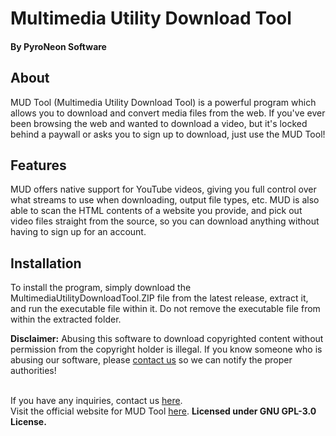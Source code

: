 # Multimedia Utility Download Tool
<h4>By PyroNeon Software</h4>

<h2>About</h2>
MUD Tool (Multimedia Utility Download Tool) is a powerful program which allows you to download and convert media files from the web. If you've ever been browsing the web and wanted to download a video, but it's locked behind a paywall or asks you to sign up to download, just use the MUD Tool!
<br>

<h2>Features</h2>
MUD offers native support for YouTube videos, giving you full control over what streams to use when downloading, output file types, etc. MUD is also able to scan the HTML contents of a website you provide, and pick out video files straight from the source, so you can download anything without having to sign up for an account.
<br>

<h2>Installation</h2>
To install the program, simply download the MultimediaUtilityDownloadTool.ZIP file from the latest release, extract it, and run the executable file within it.
Do not remove the executable file from within the extracted folder.
<br>

<b>Disclaimer:</b>
Abusing this software to download copyrighted content without permission from the copyright holder is illegal.
If you know someone who is abusing our software, please <a href="https://www.pyroneon.ml/contact-us/email">contact us</a> so we can notify the proper authorities!

<br>
If you have any inquiries, contact us <a href="https://www.pyroneon.ml/contact-us/email">here</a>.<br>
Visit the official website for MUD Tool <a href="https://www.pyroneon.ml/mudtool">here</a>.
<b> Licensed under GNU GPL-3.0 License. </b>
